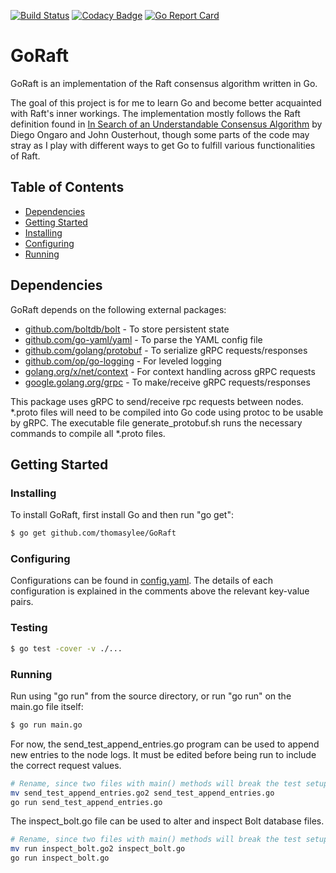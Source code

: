 [![Build Status](https://travis-ci.org/thomasylee/GoRaft.svg?branch=master)](https://travis-ci.org/thomasylee/GoRaft)
[![Codacy Badge](https://api.codacy.com/project/badge/Coverage/17f8f1370cae4b05a2677a85213deb81)](https://www.codacy.com/app/thomasylee/GoRaft?utm_source=github.com&utm_medium=referral&utm_content=thomasylee/GoRaft&utm_campaign=Badge_Coverage)
[![Go Report Card](https://goreportcard.com/badge/github.com/thomasylee/GoRaft)](https://goreportcard.com/report/github.com/thomasylee/GoRaft)

# GoRaft
GoRaft is an implementation of the Raft consensus algorithm written in Go.

The goal of this project is for me to learn Go and become better acquainted with Raft's inner workings. The implementation mostly follows the Raft definition found in [In Search of an Understandable Consensus Algorithm](https://raft.github.io/raft.pdf) by Diego Ongaro and John Ousterhout, though some parts of the code may stray as I play with different ways to get Go to fulfill various functionalities of Raft.

## Table of Contents
- [Dependencies](#dependencies)
- [Getting Started](#getting-started)
 - [Installing](#installing)
 - [Configuring](#configuring)
 - [Running](#running)

## Dependencies
GoRaft depends on the following external packages:
* [github.com/boltdb/bolt](https://github.com/boltdb/bolt) - To store persistent state
* [github.com/go-yaml/yaml](https://github.com/go-yaml/yaml) - To parse the YAML config file
* [github.com/golang/protobuf](https://github.com/golang/protobuf) - To serialize gRPC requests/responses
* [github.com/op/go-logging](https://github.com/op/go-logging) - For leveled logging
* [golang.org/x/net/context](https://godoc.org/golang.org/x/net/context) - For context handling across gRPC requests
* [google.golang.org/grpc](https://godoc.org/google.golang.org/grpc) - To make/receive gRPC requests/responses

This package uses gRPC to send/receive rpc requests between nodes. \*.proto files will need to be compiled into Go code using protoc to be usable by gRPC. The executable file generate_protobuf.sh runs the necessary commands to compile all \*.proto files.

## Getting Started

### Installing
To install GoRaft, first install Go and then run "go get":
```sh
$ go get github.com/thomasylee/GoRaft
```

### Configuring
Configurations can be found in [config.yaml](https://github.com/thomasylee/GoRaft/blob/master/config.yaml). The details of each configuration is explained in the comments above the relevant key-value pairs.

### Testing

```sh
$ go test -cover -v ./...
```

### Running
Run using "go run" from the source directory, or run "go run" on the main.go file itself:
```sh
$ go run main.go
```

For now, the send_test_append_entries.go program can be used to append new entries to the node logs. It must be edited before being run to include the correct request values.
```sh
# Rename, since two files with main() methods will break the test setup.
mv send_test_append_entries.go2 send_test_append_entries.go
go run send_test_append_entries.go
```

The inspect_bolt.go file can be used to alter and inspect Bolt database files.
```sh
# Rename, since two files with main() methods will break the test setup.
mv run inspect_bolt.go2 inspect_bolt.go
go run inspect_bolt.go
```
